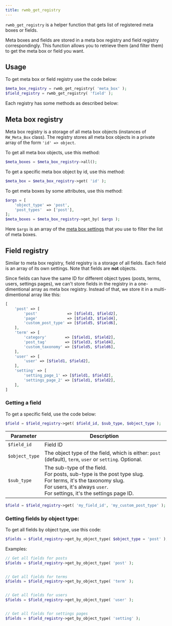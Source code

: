 ```yaml
---
title: rwmb_get_registry
---
```


`rwmb_get_registry` is a helper function that gets list of registered meta boxes or fields.

Meta boxes and fields are stored in a meta box registry and field registry correspondingly. This function allows you to retrieve them (and filter them) to get the meta box or field you want.

## Usage

To get meta box or field registry use the code below:

```php
$meta_box_registry = rwmb_get_registry( 'meta_box' );
$field_registry = rwmb_get_registry( 'field' );
```

Each registry has some methods as described below:

## Meta box registry

Meta box registry is a storage of all meta box objects (instances of `RW_Meta_Box` class). The registry stores all meta box objects in a private array of the form `'id' => object`.

To get all meta box objects, use this method:

```php
$meta_boxes = $meta_box_registry->all();
```

To get a specific meta box object by id, use this method:

```php
$meta_box = $meta_box_registry->get( 'id' );
```

To get meta boxes by some attributes, use this method:

```php
$args = [
    'object_type' => 'post',
    'post_types'  => ['post'],
];
$meta_boxes = $meta_box_registry->get_by( $args );
```

Here `$args` is an array of the [meta box settings](/creating-fields-with-code/#field-group-settings) that you use to filter the list of meta boxes.

## Field registry

Similar to meta box registry, field registry is a storage of all fields. Each field is an array of its own settings. Note that fields are **not** objects.

Since fields can have the same ID for different object types (posts, terms, users, settings pages), we can't store fields in the registry in a one-dimentional array as meta box registry. Instead of that, we store it in a multi-dimentional array like this:

```php
[
    'post' => [
        'post'             => [$field1, $field2],
        'page'             => [$field3, $field4],
        'custom_post_type' => [$field5, $field6],
    ],
    'term' => [
        'category'        => [$field1, $field2],
        'post_tag'        => [$field3, $field4],
        'custom_taxonomy' => [$field5, $field6],
    ],
    'user' => [
        'user' => [$field1, $field2],
    ],
    'setting' => [
        'setting_page_1' => [$field1, $field2],
        'settings_page_2' => [$field1, $field2],
    ],
]
```

### Getting a field

To get a specific field, use the code below:

```php
$field = $field_registry->get( $field_id, $sub_type, $object_type );
```

Parameter|Description
---|---
`$field_id`|Field ID
`$object_type`|The object type of the field, which is either: `post` (default), `term`, `user` or `setting`. Optional.
`$sub_type`|The sub-type of the field.<br />For posts, sub-type is the post type slug.<br />For terms, it's the taxonomy slug.<br />For users, it's always `user`.<br />For settings, it's the settings page ID.

```php
$field = $field_registry->get( 'my_field_id', 'my_custom_post_type' );
```

### Getting fields by object type:

To get all fields by object type, use this code:

```php
$fields = $field_registry->get_by_object_type( $object_type = 'post' );
```

Examples:

```php
// Get all fields for posts
$fields = $field_registry->get_by_object_type( 'post' );


// Get all fields for terms
$fields = $field_registry->get_by_object_type( 'term' );


// Get all fields for users
$fields = $field_registry->get_by_object_type( 'user' );


// Get all fields for settings pages
$fields = $field_registry->get_by_object_type( 'setting' );
```
